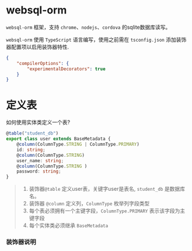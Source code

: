 # websql-orm

`websql-orm` 框架，支持 `chrome`、`nodejs`、`cordova` 的sqlite数据库读写。

`websql-orm` 使用 `TypeScript` 语言编写，使用之前需在 `tsconfig.json` 添加装饰器配置项以启用装饰器特性.

``` json
{
    "compilerOptions": {
        "experimentalDecorators": true
    }
}
```

# 定义表
如何使用实体类定义一个表?
``` typescript
@table("student_db")
export class user extends BaseMetadata {
    @column(ColumnType.STRING | ColumnType.PRIMARY)
    id: string;
    @column(ColumnType.STRING)
    user_name: string;
    @column(ColumnType.STRING ) 
    password: string;
}
```
> 1) 装饰器`@table` 定义user表，关键字user是表名, `student_db` 是数据库名。  
> 2) 装饰器 `@column` 定义列，`ColumnType` 枚举列字段类型  
> 3) 每个表必须拥有一个主键字段，`ColumnType.PRIMARY` 表示该字段为主键字段  
> 4) 每个实体类必须继承 `BaseMetadata`

### 装饰器说明

| 装饰器名         | 描述                      | 示例                                      |
|-----------------|--------------------------|------------------------------------------|
| @table          | 定义表                    |  @table("student")                       |
| @column         | 定义列                    |  @column(ColumnType.STRING)              |

### 字段类型枚举

表字段枚举值与TypeScript基本类型保持一致，websql-orm 会自动识别和转换

| 字段类型枚举名             | 描述                         | 
|-------------------------|-----------------------------|
| ColumnType.PRIMARY      | 主键                         |
| ColumnType.BOOLEAN      | 布尔值                       | 
| ColumnType.NUMBER       | 数值                         |
| ColumnType.STRING       | 字符串                       | 
| ColumnType.ARRAY        | 数组                         |
| ColumnType.DATE         | 日期                         | 
| ColumnType.ANY          | 任意类型                      | 

# 操作数据库数据 
> *`以上述定义的 user 表为例`*

### 从数据表查询记录

``` typescript
let list   = user.query( m => m.name == "xiaoming" );
let result = user.queryFirst( m => m.id == "test" );
```
> `user` 数据库表  
> `query` 与 `queryFirst` 是静态方法

### 往数据表 添加/修改 记录

``` typescript
let u:user  = new user();
u.id        = "guid";
u.user_name = "小明";
u.password  = "123456";
u.save();
```

当数据是json时，则使用静态方法 `import` 导入记录，导入后会返回 `user` 的实例对像.  
然后调用 `save` 实例方法 `添加/更新` 数据.

``` typescript
user.import({
    id        :"guid",
    user_name :"小明",
    password  :"123456"
}).save();
```

### 从数据表删除记录
调用 `delete` 静态方法删除记录
``` typescript
let result:boolean = user.delete( m => m.id == "test" ); 
```

## 优化与建议
websql-orm 目前处于开发阶段，有储多bug和不稳定。  
如果有优化和改进的建议，可发邮件给我。  
我的邮件是 `350561378@qq.com`